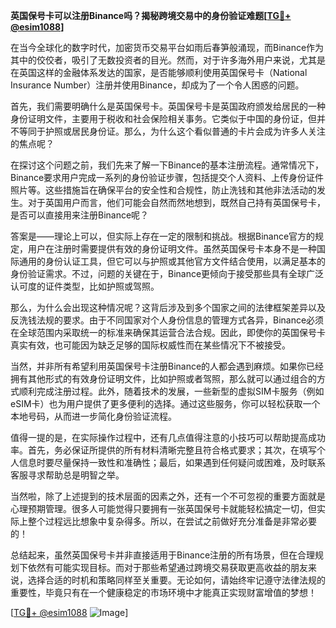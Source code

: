 **英国保号卡可以注册Binance吗？揭秘跨境交易中的身份验证难题[[TG💪+ @esim1088](https://t.me/s/esim1088)]**

在当今全球化的数字时代，加密货币交易平台如雨后春笋般涌现，而Binance作为其中的佼佼者，吸引了无数投资者的目光。然而，对于许多海外用户来说，尤其是在英国这样的金融体系发达的国家，是否能够顺利使用英国保号卡（National Insurance Number）注册并使用Binance，却成为了一个令人困惑的问题。

首先，我们需要明确什么是英国保号卡。英国保号卡是英国政府颁发给居民的一种身份证明文件，主要用于税收和社会保险相关事务。它类似于中国的身份证，但并不等同于护照或居民身份证。那么，为什么这个看似普通的卡片会成为许多人关注的焦点呢？

在探讨这个问题之前，我们先来了解一下Binance的基本注册流程。通常情况下，Binance要求用户完成一系列的身份验证步骤，包括提交个人资料、上传身份证件照片等。这些措施旨在确保平台的安全性和合规性，防止洗钱和其他非法活动的发生。对于英国用户而言，他们可能会自然而然地想到，既然自己持有英国保号卡，是否可以直接用来注册Binance呢？

答案是——理论上可以，但实际上存在一定的限制和挑战。根据Binance官方的规定，用户在注册时需要提供有效的身份证明文件。虽然英国保号卡本身不是一种国际通用的身份认证工具，但它可以与护照或其他官方文件结合使用，以满足基本的身份验证需求。不过，问题的关键在于，Binance更倾向于接受那些具有全球广泛认可度的证件类型，比如护照或驾照。

那么，为什么会出现这种情况呢？这背后涉及到多个国家之间的法律框架差异以及反洗钱法规的要求。由于不同国家对个人身份信息的管理方式各异，Binance必须在全球范围内采取统一的标准来确保其运营合法合规。因此，即使你的英国保号卡真实有效，也可能因为缺乏足够的国际权威性而在某些情况下不被接受。

当然，并非所有希望利用英国保号卡注册Binance的人都会遇到麻烦。如果你已经拥有其他形式的有效身份证明文件，比如护照或者驾照，那么就可以通过组合的方式顺利完成注册过程。此外，随着技术的发展，一些新型的虚拟SIM卡服务（例如eSIM卡）也为用户提供了更多便利的选择。通过这些服务，你可以轻松获取一个本地号码，从而进一步简化身份验证流程。

值得一提的是，在实际操作过程中，还有几点值得注意的小技巧可以帮助提高成功率。首先，务必保证所提供的所有材料清晰完整且符合格式要求；其次，在填写个人信息时要尽量保持一致性和准确性；最后，如果遇到任何疑问或困难，及时联系客服寻求帮助总是明智之举。

当然啦，除了上述提到的技术层面的因素之外，还有一个不可忽视的重要方面就是心理预期管理。很多人可能觉得只要拥有一张英国保号卡就能轻松搞定一切，但实际上整个过程远比想象中复杂得多。所以，在尝试之前做好充分准备是非常必要的！

总结起来，虽然英国保号卡并非直接适用于Binance注册的所有场景，但在合理规划下依然有可能实现目标。而对于那些希望通过跨境交易获取更高收益的朋友来说，选择合适的时机和策略同样至关重要。无论如何，请始终牢记遵守法律法规的重要性，毕竟只有在一个健康稳定的市场环境中才能真正实现财富增值的梦想！

[[TG💪+ @esim1088](https://t.me/s/esim1088) ![Image](https://i.postimg.cc/4NQfJmqS/Snipaste-2025-05-13-00-14-12.png)]